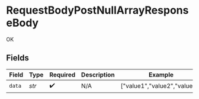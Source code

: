 # RequestBodyPostNullArrayResponseBody

OK


## Fields

| Field                        | Type                         | Required                     | Description                  | Example                      |
| ---------------------------- | ---------------------------- | ---------------------------- | ---------------------------- | ---------------------------- |
| `data`                       | *str*                        | :heavy_check_mark:           | N/A                          | ["value1","value2","value3"] |